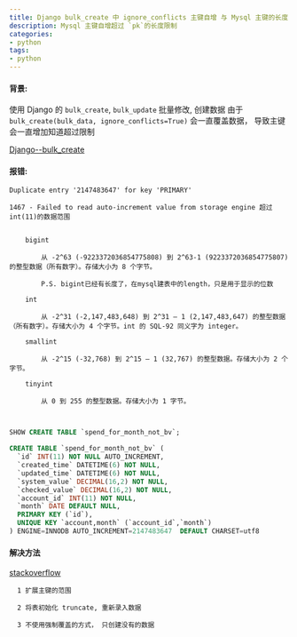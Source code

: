```yaml
---
title: Django bulk_create 中 ignore_conflicts 主键自增 与 Mysql 主键的长度限制
description: Mysql 主键自增超过 `pk`的长度限制
categories: 
- python    
tags:
- python   
---
```


#### 背景: 

使用 Django 的 `bulk_create`, `bulk_update` 批量修改, 创建数据
由于 `bulk_create(bulk_data, ignore_conflicts=True)` 会一直覆盖数据， 导致主键会一直增加知道超过限制

[Django--bulk_create](https://docs.djangoproject.com/en/3.2/ref/models/querysets/)


#### 报错:

    Duplicate entry '2147483647' for key 'PRIMARY'
    
    1467 - Failed to read auto-increment value from storage engine 超过int(11)的数据范围
    

        bigint
        
            从 -2^63 (-9223372036854775808) 到 2^63-1 (9223372036854775807) 的整型数据（所有数字）。存储大小为 8 个字节。
            
            P.S. bigint已经有长度了，在mysql建表中的length，只是用于显示的位数
        
        int
        
            从 -2^31 (-2,147,483,648) 到 2^31 – 1 (2,147,483,647) 的整型数据（所有数字）。存储大小为 4 个字节。int 的 SQL-92 同义字为 integer。
        
        smallint
        
            从 -2^15 (-32,768) 到 2^15 – 1 (32,767) 的整型数据。存储大小为 2 个字节。
        
        tinyint
        
            从 0 到 255 的整型数据。存储大小为 1 字节。



```sql


SHOW CREATE TABLE `spend_for_month_not_bv`;

CREATE TABLE `spend_for_month_not_bv` (
  `id` INT(11) NOT NULL AUTO_INCREMENT,
  `created_time` DATETIME(6) NOT NULL,
  `updated_time` DATETIME(6) NOT NULL,
  `system_value` DECIMAL(16,2) NOT NULL,
  `checked_value` DECIMAL(16,2) NOT NULL,
  `account_id` INT(11) NOT NULL,
  `month` DATE DEFAULT NULL,
  PRIMARY KEY (`id`),
  UNIQUE KEY `account,month` (`account_id`,`month`)
) ENGINE=INNODB AUTO_INCREMENT=2147483647  DEFAULT CHARSET=utf8

```


#### 解决方法  

[stackoverflow](https://stackoverflow.com/questions/7346934/mysql-failed-to-read-auto-increment-value-from-storage-engine)


      1 扩展主键的范围
      
      2 将表初始化 truncate, 重新录入数据
      
      3 不使用强制覆盖的方式， 只创建没有的数据
      
      
      
